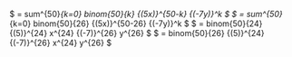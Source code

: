 $ = sum^{50}_{k=0} binom{50}{k} {(5x)}^{50-k} {(-7y)}^k $ 
$ = sum^{50}_{k=0} binom{50}{26} {(5x)}^{50-26} {(-7y)}^k $ 
$ = binom{50}{24} {(5)}^{24} x^{24} {(-7)}^{26} y^{26} $ 
$ = binom{50}{26} {(5)}^{24} {(-7)}^{26} x^{24} y^{26} $

